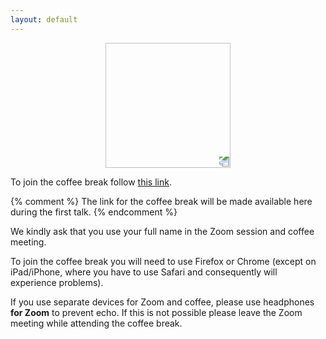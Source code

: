 ```yaml
---
layout: default
---
```


<p align="center">
  <img width="200" height="200" style="transform: rotate(0.5turn);" src="https://upload.wikimedia.org/wikipedia/commons/1/18/Rational_points_of_bounded_height_outside_the_27_lines_on_Clebsch%27s_diagonal_cubic_surface.png">
</p>

To join the coffee break follow <a href="https://gather.town/app/gydS2CrSzdjNziPC/ZORP">this link</a>.

{% comment %}
The link for the coffee break will be made available here during the first talk.
{% endcomment %}

We kindly ask that you use your full name in the Zoom session and coffee meeting.

To join the coffee break you will need to use Firefox or Chrome (except on iPad/iPhone, where you have to use Safari and consequently will experience problems).

If you use separate devices for Zoom and coffee, please use headphones **for Zoom** to prevent echo. If this is not possible please leave the Zoom meeting while attending the coffee break.

